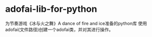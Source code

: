 # adofai-lib-for-python
为节奏游戏《冰与火之舞》A dance of fire and ice准备的python库
使用adofai(文件路径)创建一个adofai类，并对其进行操作。

